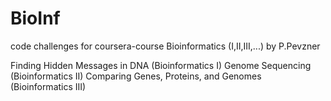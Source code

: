 # BioInf
code challenges for coursera-course Bioinformatics (I,II,III,...) by P.Pevzner

Finding Hidden Messages in DNA (Bioinformatics I)
Genome Sequencing (Bioinformatics II)
Comparing Genes, Proteins, and Genomes (Bioinformatics III)
